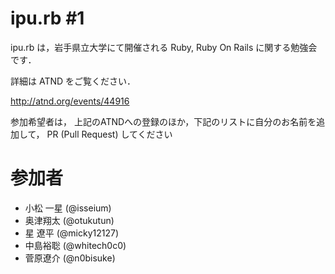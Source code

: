 ipu.rb #1
===============

ipu.rb は，岩手県立大学にて開催される Ruby, Ruby On Rails に関する勉強会です．

詳細は ATND をご覧ください．

http://atnd.org/events/44916

参加希望者は， 上記のATNDへの登録のほか，下記のリストに自分のお名前を追加して， PR (Pull Request) してください

# 参加者

- 小松 一星 (@isseium)
- 奥津翔太  (@otukutun)
- 星  遼平  (@micky12127)
- 中島裕聡  (@whitech0c0)
- 菅原遼介  (@n0bisuke)